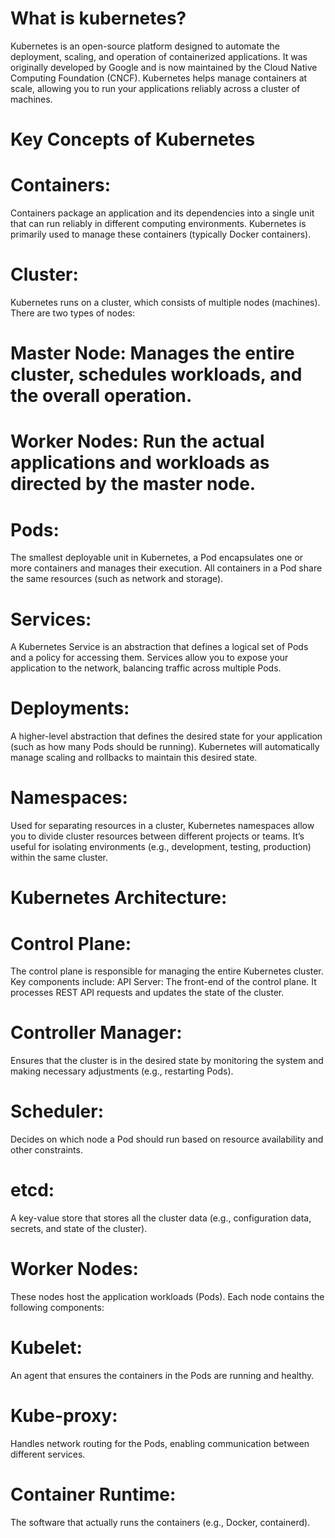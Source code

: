 # What is kubernetes?

Kubernetes is an open-source platform designed to automate the deployment, scaling, and operation of containerized applications. It was originally developed by Google and is now maintained by the Cloud Native Computing Foundation (CNCF). Kubernetes helps manage containers at scale, allowing you to run your applications reliably across a cluster of machines.

# Key Concepts of Kubernetes

# Containers:
  Containers package an application and its dependencies into a single unit that can run reliably in different computing environments.      Kubernetes is primarily used to manage these containers (typically Docker containers).
# Cluster:
  Kubernetes runs on a cluster, which consists of multiple nodes (machines). There are two types of nodes:
# Master Node: Manages the entire cluster, schedules workloads, and the overall operation.
# Worker Nodes: Run the actual applications and workloads as directed by the master node.
# Pods:
  The smallest deployable unit in Kubernetes, a Pod encapsulates one or more containers and manages their execution. All containers in a 
  Pod share the same resources (such as network and storage).
# Services:
  A Kubernetes Service is an abstraction that defines a logical set of Pods and a policy for accessing them. Services allow you to expose 
  your application to the network, balancing traffic across multiple Pods.
# Deployments:
  A higher-level abstraction that defines the desired state for your application (such as how many Pods should be running). Kubernetes 
  will automatically manage scaling and rollbacks to maintain this desired state.
# Namespaces:
  Used for separating resources in a cluster, Kubernetes namespaces allow you to divide cluster resources between different projects or 
  teams. It’s useful for isolating environments (e.g., development, testing, production) within the same cluster.

# Kubernetes Architecture:

# Control Plane:
  The control plane is responsible for managing the entire Kubernetes cluster. Key components include:
  API Server: The front-end of the control plane. It processes REST API requests and updates the state of the cluster.
# Controller Manager:
  Ensures that the cluster is in the desired state by monitoring the system and making necessary adjustments (e.g., restarting Pods).
# Scheduler:
  Decides on which node a Pod should run based on resource availability and other constraints.
# etcd:
  A key-value store that stores all the cluster data (e.g., configuration data, secrets, and state of the cluster).
# Worker Nodes:
  These nodes host the application workloads (Pods). Each node contains the following components:
# Kubelet:
  An agent that ensures the containers in the Pods are running and healthy.
# Kube-proxy:
  Handles network routing for the Pods, enabling communication between different services.
# Container Runtime:
  The software that actually runs the containers (e.g., Docker, containerd).
